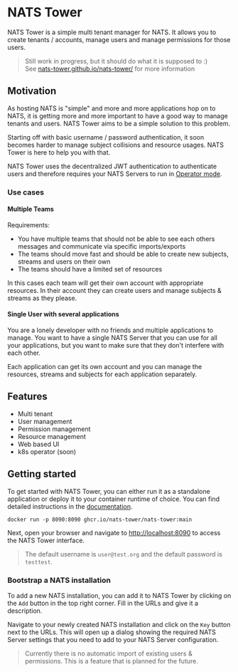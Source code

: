 # NATS Tower

NATS Tower is a simple multi tenant manager for NATS. It allows you to create tenants / accounts, manage users and manage permissions for those users.

> Still work in progress, but it should do what it is supposed to :)  
> See [nats-tower.github.io/nats-tower/](nats-tower.github.io/nats-tower/) for more information

## Motivation

As hosting NATS is "simple" and more and more applications hop on to NATS, it is getting more and more important to have a good way to manage tenants and users. NATS Tower aims to be a simple solution to this problem.

Starting off with basic username / password authentication, it soon becomes harder to manage subject collisions and resource usages. NATS Tower is here to help you with that.

NATS Tower uses the decentralized JWT authentication to authenticate users and therefore requires your NATS Servers to run in [Operator mode](https://docs.nats.io/running-a-nats-service/configuration/securing_nats/auth_intro/jwt).

### Use cases

#### Multiple Teams

Requirements:

- You have multiple teams that should not be able to see each others messages and communicate via specific imports/exports
- The teams should move fast and should be able to create new subjects, streams and users on their own
- The teams should have a limited set of resources

In this cases each team will get their own account with appropriate resources. In their account they can create users and manage subjects & streams as they please.

#### Single User with several applications

You are a lonely developer with no friends and multiple applications to manage. You want to have a single NATS Server that you can use for all your applications, but you want to make sure that they don't interfere with each other.

Each application can get its own account and you can manage the resources, streams and subjects for each application separately.

## Features

- Multi tenant
- User management
- Permission management
- Resource management
- Web based UI
- k8s operator (soon)

## Getting started

To get started with NATS Tower, you can either run it as a standalone application or deploy it to your container runtime of choice. You can find detailed instructions in the [documentation](nats-tower.github.io/nats-tower/).

`docker run -p 8090:8090 ghcr.io/nats-tower/nats-tower:main`

Next, open your browser and navigate to [http://localhost:8090](http://localhost:8090) to access the NATS Tower interface.

> The default username is `user@test.org` and the default password is `testtest`.

### Bootstrap a NATS installation

To add a new NATS installation, you can add it to NATS Tower by clicking on the `Add` button in the top right corner. Fill in the URLs and give it a description.

Navigate to your newly created NATS installation and click on the `Key` button next to the URLs. This will open up a dialog showing the required NATS Server settings that you need to add to your NATS Server configuration.

> Currently there is no automatic import of existing users & permissions. This is a feature that is planned for the future.
